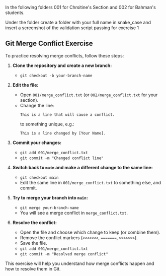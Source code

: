 In the following folders 001 for Chrsitine's Section and 002 for Bahman's students.

Under the folder create a folder with your full name in snake_case and insert a screenshot of the validation script passing for exercise 1


## Git Merge Conflict Exercise

To practice resolving merge conflicts, follow these steps:

1. **Clone the repository and create a new branch:**
	- `git checkout -b your-branch-name`

2. **Edit the file:**
	- Open `001/merge_conflict.txt` (or `002/merge_conflict.txt` for your section).
	- Change the line:
	  ```
	  This is a line that will cause a conflict.
	  ```
	  to something unique, e.g.:
	  ```
	  This is a line changed by [Your Name].
	  ```

3. **Commit your changes:**
	- `git add 001/merge_conflict.txt`
	- `git commit -m "Changed conflict line"`

4. **Switch back to `main` and make a different change to the same line:**
	- `git checkout main`
	- Edit the same line in `001/merge_conflict.txt` to something else, and commit.

5. **Try to merge your branch into `main`:**
	- `git merge your-branch-name`
	- You will see a merge conflict in `merge_conflict.txt`.

6. **Resolve the conflict:**
	- Open the file and choose which change to keep (or combine them).
	- Remove the conflict markers (`<<<<<<<`, `=======`, `>>>>>>>`).
	- Save the file.
	- `git add 001/merge_conflict.txt`
	- `git commit -m "Resolved merge conflict"`

This exercise will help you understand how merge conflicts happen and how to resolve them in Git.

